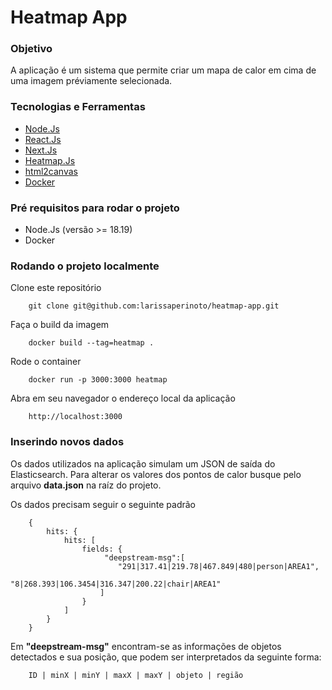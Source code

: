 # Heatmap App

### Objetivo

A aplicação é um sistema que permite criar um mapa de calor em cima de uma imagem préviamente selecionada.

### Tecnologias e Ferramentas

- [Node.Js](https://nodejs.org/en)
- [React.Js](https://react.dev/)
- [Next.Js](https://nextjs.org/)
- [Heatmap.Js](https://www.patrick-wied.at/static/heatmapjs/)
- [html2canvas](https://html2canvas.hertzen.com/)
- [Docker](https://www.docker.com/)

### Pré requisitos para rodar o projeto

- Node.Js (versão >= 18.19)
- Docker

### Rodando o projeto localmente

Clone este repositório

        git clone git@github.com:larissaperinoto/heatmap-app.git

Faça o build da imagem

        docker build --tag=heatmap .

Rode o container

        docker run -p 3000:3000 heatmap

Abra em seu navegador o endereço local da aplicação

        http://localhost:3000

### Inserindo novos dados

Os dados utilizados na aplicação simulam um JSON de saída do Elasticsearch. Para alterar os valores dos pontos de calor busque pelo arquivo **data.json** na raíz do projeto.

Os dados precisam seguir o seguinte padrão

        {
            hits: {
                hits: [
                    fields: {
                         "deepstream-msg":[
                            "291|317.41|219.78|467.849|480|person|AREA1",
                            "8|268.393|106.3454|316.347|200.22|chair|AREA1"
                        ]
                    }
                ]
            }
        }

Em **"deepstream-msg"** encontram-se as informações de objetos detectados e sua posição, que podem ser interpretados da seguinte forma:

        ID | minX | minY | maxX | maxY | objeto | região

